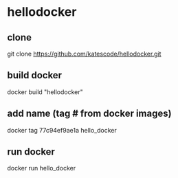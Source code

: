 # hellodocker

## clone 
git clone https://github.com/katescode/hellodocker.git 

## build docker
docker build "hellodocker"

## add name (tag # from docker images)
docker tag 77c94ef9ae1a hello_docker

## run docker
docker run hello_docker
